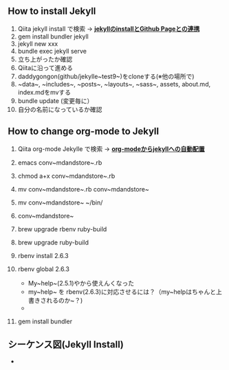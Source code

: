 How to install Jekyll
---------------------

1.  Qiita jekyll install で検索 -\> **[jekyllのinstallとGithub
    Pageとの連携](https://qiita.com/daddygongon/items/9b7182db29861744fc79)**
2.  gem install bundler jekyll
3.  jekyll new xxx
4.  bundle exec jekyll serve
5.  立ち上がったか確認
6.  Qiitaに沿って進める
7.  daddygongon(github/jekylle~test9~)をcloneする(※他の場所で)
8.  ~data~, ~includes~, ~posts~, ~layouts~, ~sass~, assets, about.md,
    index.mdをmvする
9.  bundle update (変更毎に）
10. 自分の名前になっているか確認

How to change org-mode to Jekyll
--------------------------------

1.  Qiita org-mode Jekylle で検索 -\>
    **[org-modeからjekyllへの自動配置](https://qiita.com/daddygongon/items/d803d9ce6d75bef3179a)**
2.  emacs conv~mdandstore~.rb
3.  chmod a+x conv~mdandstore~.rb
4.  mv conv~mdandstore~.rb conv~mdandstore~
5.  mv conv~mdandstore~ \~/bin/
6.  conv~mdandstore~
7.  brew upgrade rbenv ruby-build
8.  brew upgrade ruby-build
9.  rbenv install 2.6.3
10. rbenv global 2.6.3
    -   My~help~(2.5.1)やから使えんくなった
    -   my~help~ を
        rbenv(2.6.3)に対応させるには？（my~helpはちゃんと上書きされるのか~？)
    -   

11. gem install bundler

シーケンス図(Jekyll Install)
----------------------------

-   

